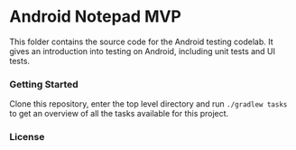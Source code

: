 # Android Notepad MVP

This folder contains the source code for the Android testing codelab. It gives an introduction into testing on Android, including unit tests and UI tests. 

### Getting Started

Clone this repository, enter the top level directory and run <code>./gradlew tasks</code> to get an overview of all the tasks available for this project.

### License


